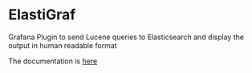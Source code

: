 # ElastiGraf
Grafana Plugin to send Lucene queries to Elasticsearch and display the output in human readable format 

The documentation is [here](https://slac-lcls.github.io/elastigraf/)